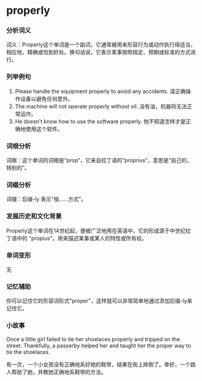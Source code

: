 # properly

### 分析词义

  

词义：Properly这个单词是一个副词，它通常被用来形容行为或动作执行得适当，相应地，精确或恰到好处。换句话说，它表示某事按照规定、预期或标准的方式进行。

  

### 列举例句

  

1.  Please handle the equipment properly to avoid any accidents. 请正确操作设备以避免任何意外。
2.  The machine will not operate properly without oil. 没有油，机器将无法正常运作。
3.  He doesn't know how to use the software properly. 他不知道怎样才是正确地使用这个软件。

  

### 词根分析

  

词根：这个单词的词根是“prop”，它来自拉丁语的“proprius”，意思是“自己的，特别的”。

  

### 词缀分析

  

词缀：后缀-ly 表示"按……方式"。

  

### 发展历史和文化背景

  

Properly这个单词在14世纪起，便被广泛地用在英语中，它的形成源于中世纪拉丁语中的 "propius"，用来描述某事或某人的特性或所有权。

  

### 单词变形

  

无

  

### 记忆辅助

  

你可以记住它的形容词形式"proper"，这样就可以非常简单地通过添加后缀-ly来记住它。

  

### 小故事

  

Once a little girl failed to tie her shoelaces properly and tripped on the street. Thankfully, a passerby helped her and taught her the proper way to tie the shoelaces.

  

有一次，一个小女孩没有正确地系好她的鞋带，结果在街上摔倒了。幸好，一个路人帮助了她，并教她正确地系鞋带的方法。
